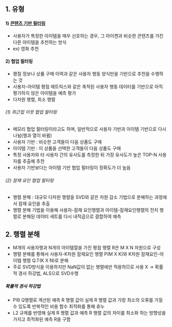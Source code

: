 ## 1. 유형
#### 1) [콘텐츠 기반 필터링](contents_based_recommener.ipynb)
- 사용자가 특정한 아이템을 매우 선호하는 경우, 그 아이켄과 비슷한 콘텐츠를 가진 다른 아이템을 추천하는 방식
- ex) 영화 추천
#### 2) 협업 필터링
- 평점 정보나 상품 구매 이력과 같은 사용자 행동 양식만을 기반으로 추천을 수행하는 것
- 사용자-아이템 평점 매트릭스와 같은 축적된 사용자 행동 데이터를 기반으로 아직 평가하지 않은 아이템을 예측 평가
- 다차원 행렬, 희소 행렬
###### (1) 최근접 이웃 협업 필터링
- 메모리 협업 필터링이라고도 하며, 일반적으로 사용자 기반과 아이템 기반으로 다시 나뉨(행과 열이 바뀜)
- 사용자 기반 : 비슷한 고객들이 다음 상품도 구매
- 아이템 기반 : 이 상품을 선택한 고객들이 다음 상품도 구매
- 특정 사용자와 타 사용자 간의 유사도를 측정한 뒤 가장 유사도가 높은 TOP-N 사용자를 추출해 추천
- 사용자 기반보다는 아이템 기반 협업 필터링이 정확도가 더 높음
###### (2) 잠재 요인 협업 필터링
- 행렬 분해 : 대규모 다차원 행렬을 SVD와 같은 차원 감소 기법으로 분해하는 과정에서 잠재 요인을 추출
- 행렬 분해 기법을 이용해 사용자-잠재 요인행렬과 아이템-잠재요인행렬의 전치 행렬로 분해된 데이터 세트를 다시 내적곱으로 결합하여 예측
## 2. 행렬 분해
- M개의 사용자행과 N개의 아이템열을 가진 평점 행렬 R은 M X N 차원으로 구성
- 행렬 분해를 통해서 사용자-K차원 잠재요인 행렬 P(M X K)와 K차원 잠재요인-아이템 행렬 Q.T(K X N)로 분해
- 주로 SVD방식을 이용하지만 NaN값이 없는 행렬에만 적용하므로 사용 X -> 확률적 경사 하강법, ALS으로 SVD수행
##### 확률적 경사 하강법
- P와 Q행렬로 계산된 예측 R 행렬 값이 실제 R 행렬 값과 가장 최소의 오류를 가질 수 있도록 반복적인 비용 함수 최적화를 통해 츄누
- L2 규제를 반영해 실제 R 행렬 값과 예측 R 행렬 값의 차이를 최소화 하는 방향성을 가지고 최적화된 예측 R을 구함
